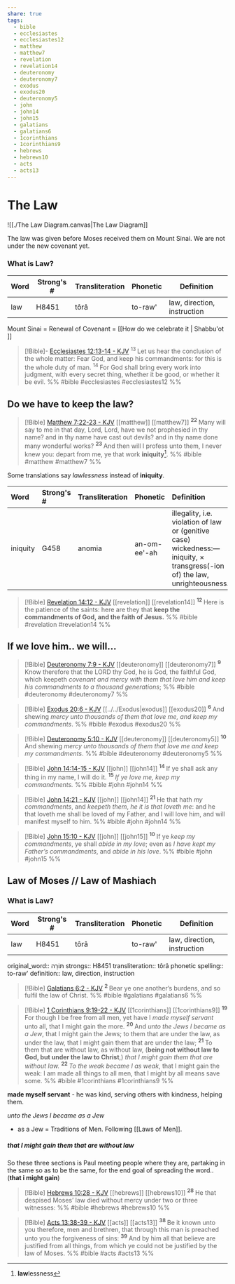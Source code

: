 ```yaml
---
share: true
tags:
  - bible
  - ecclesiastes
  - ecclesiastes12
  - matthew
  - matthew7
  - revelation
  - revelation14
  - deuteronomy
  - deuteronomy7
  - exodus
  - exodus20
  - deuteronomy5
  - john
  - john14
  - john15
  - galatians
  - galatians6
  - 1corinthians
  - 1corinthians9
  - hebrews
  - hebrews10
  - acts
  - acts13
---
```



# The Law

![[./The Law Diagram.canvas|The Law Diagram]]


The law was given before Moses received them on Mount Sinai.
We are not under the new covenant yet.

### What is Law?

|Word|Strong's #|Transliteration|Phonetic|Definition|
|----|----|----|----|----|
|law|H8451|tôrâ|to-raw'|law, direction, instruction|

Mount Sinai = Renewal of Covenant = [[How do we celebrate it | Shabbu'ot ]]

> [!Bible]- [Ecclesiastes 12:13-14 - KJV](https://bible-api.com/ecc+12:13-14?translation=kjv) 
>  <sup> 13 </sup>Let us hear the conclusion of the whole matter: Fear God, and keep his commandments: for this is the whole duty of man. <sup> 14 </sup>For God shall bring every work into judgment, with every secret thing, whether it be good, or whether it be evil.
> %% #bible #ecclesiastes #ecclesiastes12 %%

## Do we have to keep the law?

> [!Bible] [Matthew 7:22-23 - KJV](https://bible-api.com/matt+7:22-23?translation=kjv) [[matthew]] [[matthew7]]
>  <sup> **22** </sup>Many will say to me in that day, Lord, Lord, have we not prophesied in thy name? and in thy name have cast out devils? and in thy name done many wonderful works? <sup> **23** </sup>And then will I profess unto them, I never knew you: depart from me, ye that work **iniquity**[^1].
 %% #bible #matthew #matthew7 %%

Some translations say *lawlessness* instead of **iniquity**.

| Word     | Strong's # | Transliteration                                                                                                          | Phonetic     | Definition                                                                                                                 |
|:---------|:-----------|:-------------------------------------------------------------------------------------------------------------------------|:-------------|:---------------------------------------------------------------------------------------------------------------------------|
| iniquity | G458       | anomia | an-om-ee'-ah | illegality, i.e. violation of law or (genitive case) wickedness:—iniquity, × transgress(-ion of) the law, unrighteousness. |  

> [!Bible] [Revelation 14:12 - KJV](https://bible-api.com/rev+14:12?translation=kjv) [[revelation]] [[revelation14]]
>  <sup> **12** </sup>Here is the patience of the saints: here are they that **keep the commandments of God, and the faith of Jesus.**
 %% #bible #revelation #revelation14 %%


## If we love him.. we will...

> [!Bible] [Deuteronomy 7:9 - KJV](https://bible-api.com/deut+7:9?translation=kjv) [[deuteronomy]] [[deuteronomy7]]
>  <sup> **9** </sup>Know therefore that the LORD thy God, he is God, the faithful God, which keepeth *covenant and mercy with them that love him and keep his commandments to a thousand generations*;
 %% #bible #deuteronomy #deuteronomy7 %%


> [!Bible] [Exodus 20:6 - KJV](https://bible-api.com/exo+20:6?translation=kjv) [[../../Exodus|exodus]] [[exodus20]]
>  <sup> **6** </sup>And shewing *mercy unto thousands of them that love me, and keep my commandments*.
 %% #bible #exodus #exodus20 %%

> [!Bible] [Deuteronomy 5:10 - KJV](https://bible-api.com/deu+5:10?translation=kjv) [[deuteronomy]] [[deuteronomy5]]
>  <sup> **10** </sup>And shewing *mercy unto thousands of them that love me and keep my commandments*.
 %% #bible #deuteronomy #deuteronomy5 %%

> [!Bible] [John 14:14-15 - KJV](https://bible-api.com/john+14:14-15?translation=kjv) [[john]] [[john14]]
>  <sup> **14** </sup>If ye shall ask any thing in my name, I will do it. <sup> **15** </sup>*If ye love me, keep my commandments.*
 %% #bible #john #john14 %%

> [!Bible] [John 14:21 - KJV](https://bible-api.com/john+14:21?translation=kjv) [[john]] [[john14]]
>  <sup> **21** </sup>He that hath *my commandments*, and *keepeth them*, *he it is that loveth me*: and he that loveth me shall be loved of my Father, and I will love him, and will manifest myself to him.
 %% #bible #john #john14 %%

> [!Bible] [John 15:10 - KJV](https://bible-api.com/john+15:10?translation=kjv) [[john]] [[john15]]
>  <sup> **10** </sup>If ye *keep my commandments*, ye shall *abide in my love*; even as *I have kept my Father’s commandments*, and *abide in his love*.
 %% #bible #john #john15 %%

## Law of Moses // Law of Mashiach

### What is Law?

|Word|Strong's #|Transliteration|Phonetic|Definition|
|----|----|----|----|----|
|law|H8451|tôrâ|to-raw'|law, direction, instruction|


original_word:: תּוֹרָה
strongs:: H8451
transliteration:: tôrâ
phonetic spelling:: to-raw'
definition:: law, direction, instruction


> [!Bible] [Galatians 6:2 - KJV](https://bible-api.com/gal+6:2?translation=kjv)
>  <sup> **2** </sup>Bear ye one another’s burdens, and so fulfil the law of Christ.
 %% #bible #galatians #galatians6 %%



> [!Bible] [1 Corinthians 9:19-22 - KJV](https://bible-api.com/1corinthia+9:19-22?translation=kjv) [[1corinthians]] [[1corinthians9]]
>  <sup> **19** </sup>For though I be free from all men, yet have I *made myself servant* unto all, that I might gain the more. <sup> **20** </sup>And *unto the Jews I became as a Jew*, that I might gain the Jews; to them that are under the law, as under the law, that I might gain them that are under the law; <sup> **21** </sup>To them that are without law, as without law, (**being not without law to God, but under the law to Christ**,) *that I might gain them that are without law.* <sup> **22** </sup>*To the weak became I as weak*, that I might gain the weak: I am made all things to all men, that I might by all means save some.
 %% #bible #1corinthians #1corinthians9 %%

**made myself servant** - he was kind, serving others with kindness, helping them.

*unto the Jews I became as a Jew*
- as a Jew = Traditions of Men. Following [[Laws of Men]]. 

##### that I might gain them that are without law
So these three sections is Paul meeting people where they are, partaking in the same so as to be the same, for the end goal of spreading the word.. (**that i might gain**)



> [!Bible] [Hebrews 10:28 - KJV](https://bible-api.com/hebrews+10:28?translation=kjv) [[hebrews]] [[hebrews10]]
>  <sup> **28** </sup>He that despised Moses’ law died without mercy under two or three witnesses:
 %% #bible #hebrews #hebrews10 %%

> [!Bible] [Acts 13:38-39 - KJV](https://bible-api.com/act+13:38-39?translation=kjv) [[acts]] [[acts13]]
>  <sup> **38** </sup>Be it known unto you therefore, men and brethren, that through this man is preached unto you the forgiveness of sins: <sup> **39** </sup>And by him all that believe are justified from all things, from which ye could not be justified by the law of Moses.
 %% #bible #acts #acts13 %%










[^1]: **law**lessness